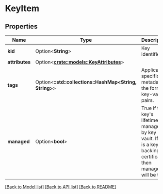 # KeyItem

## Properties

Name | Type | Description | Notes
------------ | ------------- | ------------- | -------------
**kid** | Option<**String**> | Key identifier. | [optional]
**attributes** | Option<[**crate::models::KeyAttributes**](KeyAttributes.md)> |  | [optional]
**tags** | Option<**::std::collections::HashMap<String, String>**> | Application specific metadata in the form of key-value pairs. | [optional]
**managed** | Option<**bool**> | True if the key's lifetime is managed by key vault. If this is a key backing a certificate, then managed will be true. | [optional][readonly]

[[Back to Model list]](../README.md#documentation-for-models) [[Back to API list]](../README.md#documentation-for-api-endpoints) [[Back to README]](../README.md)


